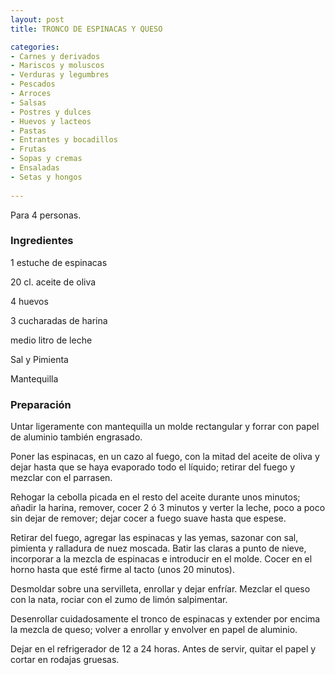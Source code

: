 ```yaml
---
layout: post
title: TRONCO DE ESPINACAS Y QUESO

categories:
- Carnes y derivados
- Mariscos y moluscos
- Verduras y legumbres
- Pescados
- Arroces
- Salsas
- Postres y dulces
- Huevos y lacteos
- Pastas
- Entrantes y bocadillos
- Frutas
- Sopas y cremas
- Ensaladas
- Setas y hongos
 
---
```

Para 4 personas.

<h3>Ingredientes</h3>

1 estuche de espinacas

20 cl. aceite de oliva

4 huevos

3 cucharadas de harina

medio litro de leche

Sal y Pimienta

Mantequilla

<h3>Preparación</h3>

Untar ligeramente con mantequilla un molde rectangular y forrar con papel de aluminio también engrasado.

Poner las espinacas, en un cazo al fuego, con la mitad del aceite de oliva y dejar hasta que se haya evaporado todo el líquido; retirar del fuego y mezclar con el parrasen.

Rehogar la cebolla picada en el resto del aceite durante unos minutos; añadir la harina, remover, cocer 2 ó 3 minutos y verter la leche, poco a poco sin dejar de remover; dejar cocer a fuego suave hasta que espese.

Retirar del fuego, agregar las espinacas y las yemas, sazonar con sal, pimienta y ralladura de nuez moscada. Batir las claras a punto de nieve, incorporar a la mezcla de espinacas e introducir en el molde. Cocer en el horno hasta que esté firme al tacto (unos 20 minutos).

Desmoldar sobre una servilleta, enrollar y dejar enfríar. Mezclar el queso con la nata, rociar con el zumo de limón salpimentar.

Desenrollar cuidadosamente el tronco de espinacas y extender por encima la mezcla de queso; volver a enrollar y envolver en papel de aluminio.

Dejar en el refrigerador de 12 a 24 horas. Antes de servir, quitar el papel y cortar en rodajas gruesas.

